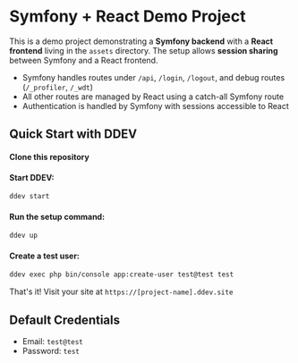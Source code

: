 # Symfony + React Demo Project

This is a demo project demonstrating a **Symfony backend** with a **React frontend** living in the `assets` directory. The setup allows **session sharing** between Symfony and a React frontend.

- Symfony handles routes under `/api`, `/login`, `/logout`, and debug routes (`/_profiler`, `/_wdt`)
- All other routes are managed by React using a catch-all Symfony route
- Authentication is handled by Symfony with sessions accessible to React

## Quick Start with DDEV

#### Clone this repository
#### Start DDEV:
```bash
ddev start
```

#### Run the setup command:
```bash
ddev up
```

#### Create a test user:
```bash
ddev exec php bin/console app:create-user test@test test
```

That's it! Visit your site at `https://[project-name].ddev.site`


## Default Credentials

- Email: `test@test`
- Password: `test`

